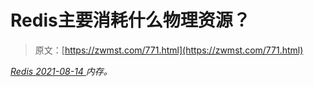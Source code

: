 <!--yml
category: 未分类
date: 0001-01-01 00:00:00
--->

# Redis主要消耗什么物理资源？

> 原文：[https://zwmst.com/771.html](https://zwmst.com/771.html)

   [ *Redis* ](https://zwmst.com/redis)*[ <time datetime="2021-08-14T08:06:38+08:00"> 2021-08-14 </time> ](https://zwmst.com/771.html)  内存。*